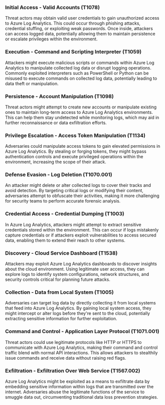 ### Initial Access - Valid Accounts (T1078)
Threat actors may obtain valid user credentials to gain unauthorized access to Azure Log Analytics. This could occur through phishing attacks, credential stuffing, or exploiting weak passwords. Once inside, attackers can access logged data, potentially allowing them to maintain persistence or escalate privileges within the environment.

### Execution - Command and Scripting Interpreter (T1059)
Attackers might execute malicious scripts or commands within Azure Log Analytics to manipulate collected log data or disrupt logging operations. Commonly exploited interpreters such as PowerShell or Python can be misused to execute commands on collected log data, potentially leading to data theft or manipulation.

### Persistence - Account Manipulation (T1098)
Threat actors might attempt to create new accounts or manipulate existing ones to maintain long-term access to Azure Log Analytics environments. This can help them stay undetected while monitoring logs, which may aid in further reconnaissance or data exfiltration efforts.

### Privilege Escalation - Access Token Manipulation (T1134)
Adversaries could manipulate access tokens to gain elevated permissions in Azure Log Analytics. By stealing or forging tokens, they might bypass authentication controls and execute privileged operations within the environment, increasing the scope of their attack.

### Defense Evasion - Log Deletion (T1070.001)
An attacker might delete or alter collected logs to cover their tracks and avoid detection. By targeting critical logs or modifying their content, adversaries attempt to obfuscate their activities, making it more challenging for security teams to perform accurate forensic analysis.

### Credential Access - Credential Dumping (T1003)
In Azure Log Analytics, attackers might attempt to extract sensitive credentials stored within the environment. This can occur if logs mistakenly capture credentials or if attackers exploit vulnerabilities to access secured data, enabling them to extend their reach to other systems.

### Discovery - Cloud Service Dashboard (T1538)
Attackers may exploit Azure Log Analytics dashboards to discover insights about the cloud environment. Using legitimate user access, they can explore logs to identify system configurations, network structures, and security controls critical for planning future attacks.

### Collection - Data from Local System (T1005)
Adversaries can target log data by directly collecting it from local systems that feed into Azure Log Analytics. By gaining local system access, they might intercept or alter logs before they're sent to the cloud, potentially extracting sensitive information for further exploitation.

### Command and Control - Application Layer Protocol (T1071.001)
Threat actors could use legitimate protocols like HTTP or HTTPS to communicate with Azure Log Analytics, making their command and control traffic blend with normal API interactions. This allows attackers to stealthily issue commands and receive data without raising red flags.

### Exfiltration - Exfiltration Over Web Service (T1567.002)
Azure Log Analytics might be exploited as a means to exfiltrate data by embedding sensitive information within logs that are transmitted over the internet. Adversaries abuse the legitimate functions of the service to smuggle data out, circumventing traditional data loss prevention strategies.
